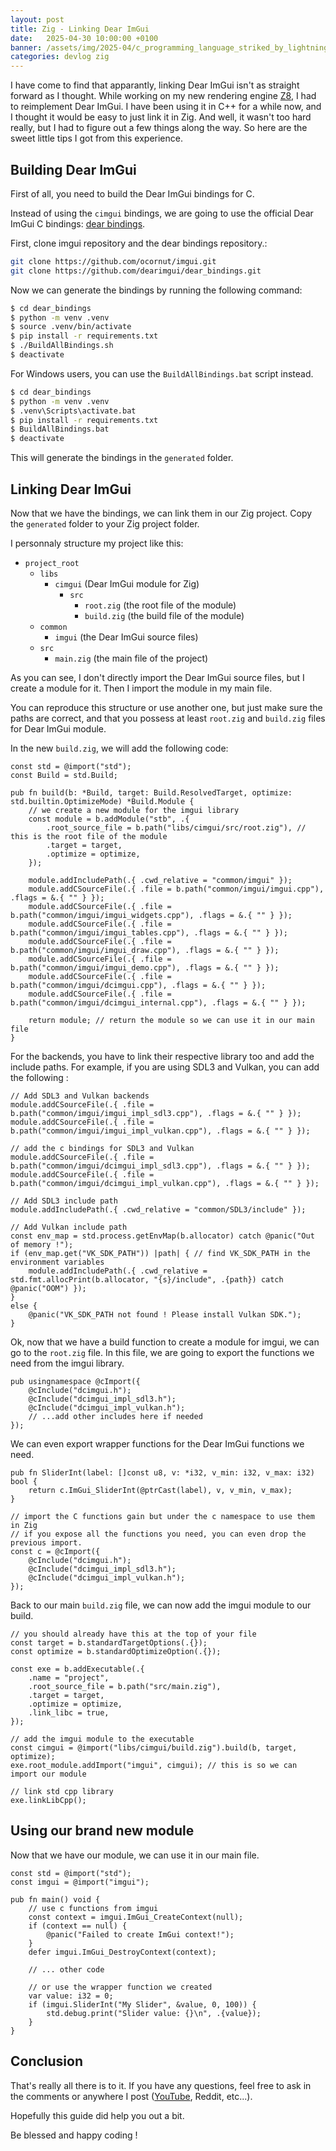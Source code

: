 ```yaml
---
layout: post
title: Zig - Linking Dear ImGui
date:   2025-04-30 10:00:00 +0100
banner: /assets/img/2025-04/c_programming_language_striked_by_lightning.png
categories: devlog zig
---
```


I have come to find that apparantly, linking Dear ImGui isn't as straight forward as I thought.
While working on my new rendering engine [Z8](https://github.com/MrScriptX/z8), I had to reimplement Dear ImGui.
I have been using it in C++ for a while now, and I thought it would be easy to just link it in Zig.
And well, it wasn't too hard really, but I had to figure out a few things along the way.
So here are the sweet little tips I got from this experience.

## Building Dear ImGui

First of all, you need to build the Dear ImGui bindings for C.

Instead of using the `cimgui` bindings, we are going to use the official Dear ImGui C bindings: [dear bindings](https://github.com/dearimgui/dear_bindings).

First, clone imgui repository and the dear bindings repository.:

```bash
git clone https://github.com/ocornut/imgui.git
git clone https://github.com/dearimgui/dear_bindings.git
```

Now we can generate the bindings by running the following command:

```bash
$ cd dear_bindings
$ python -m venv .venv
$ source .venv/bin/activate
$ pip install -r requirements.txt
$ ./BuildAllBindings.sh
$ deactivate
```

For Windows users, you can use the `BuildAllBindings.bat` script instead.

```bat
$ cd dear_bindings
$ python -m venv .venv
$ .venv\Scripts\activate.bat
$ pip install -r requirements.txt
$ BuildAllBindings.bat
$ deactivate
```

This will generate the bindings in the `generated` folder.

## Linking Dear ImGui

Now that we have the bindings, we can link them in our Zig project.
Copy the `generated` folder to your Zig project folder.

I personnaly structure my project like this:

- `project_root`
  - `libs`
    - `cimgui` (Dear ImGui module for Zig)
      - `src`
        - `root.zig` (the root file of the module)
        - `build.zig` (the build file of the module)
  - `common`
    - `imgui` (the Dear ImGui source files)
  - `src`
    - `main.zig` (the main file of the project)

As you can see, I don't directly import the Dear ImGui source files, but I create a module for it.
Then I import the module in my main file.

You can reproduce this structure or use another one, but just make sure the paths are correct,
and that you possess at least `root.zig` and `build.zig` files for Dear ImGui module.

In the new `build.zig`, we will add the following code:

```zig
const std = @import("std");
const Build = std.Build;

pub fn build(b: *Build, target: Build.ResolvedTarget, optimize: std.builtin.OptimizeMode) *Build.Module {
    // we create a new module for the imgui library
    const module = b.addModule("stb", .{
        .root_source_file = b.path("libs/cimgui/src/root.zig"), // this is the root file of the module
        .target = target,
        .optimize = optimize,
    });

    module.addIncludePath(.{ .cwd_relative = "common/imgui" });
    module.addCSourceFile(.{ .file = b.path("common/imgui/imgui.cpp"), .flags = &.{ "" } });
    module.addCSourceFile(.{ .file = b.path("common/imgui/imgui_widgets.cpp"), .flags = &.{ "" } });
    module.addCSourceFile(.{ .file = b.path("common/imgui/imgui_tables.cpp"), .flags = &.{ "" } });
    module.addCSourceFile(.{ .file = b.path("common/imgui/imgui_draw.cpp"), .flags = &.{ "" } });
    module.addCSourceFile(.{ .file = b.path("common/imgui/imgui_demo.cpp"), .flags = &.{ "" } });
    module.addCSourceFile(.{ .file = b.path("common/imgui/dcimgui.cpp"), .flags = &.{ "" } });
    module.addCSourceFile(.{ .file = b.path("common/imgui/dcimgui_internal.cpp"), .flags = &.{ "" } });

    return module; // return the module so we can use it in our main file
}
```

For the backends, you have to link their respective library too and add the include paths.
For example, if you are using SDL3 and Vulkan, you can add the following :

```zig
// Add SDL3 and Vulkan backends
module.addCSourceFile(.{ .file = b.path("common/imgui/imgui_impl_sdl3.cpp"), .flags = &.{ "" } });
module.addCSourceFile(.{ .file = b.path("common/imgui/imgui_impl_vulkan.cpp"), .flags = &.{ "" } });

// add the c bindings for SDL3 and Vulkan
module.addCSourceFile(.{ .file = b.path("common/imgui/dcimgui_impl_sdl3.cpp"), .flags = &.{ "" } });
module.addCSourceFile(.{ .file = b.path("common/imgui/dcimgui_impl_vulkan.cpp"), .flags = &.{ "" } });

// Add SDL3 include path
module.addIncludePath(.{ .cwd_relative = "common/SDL3/include" });

// Add Vulkan include path
const env_map = std.process.getEnvMap(b.allocator) catch @panic("Out of memory !");
if (env_map.get("VK_SDK_PATH")) |path| { // find VK_SDK_PATH in the environment variables
    module.addIncludePath(.{ .cwd_relative = std.fmt.allocPrint(b.allocator, "{s}/include", .{path}) catch @panic("OOM") });
}
else {
    @panic("VK_SDK_PATH not found ! Please install Vulkan SDK.");
}
```

Ok, now that we have a build function to create a module for imgui, we can go to the `root.zig` file.
In this file, we are going to export the functions we need from the imgui library.

```zig
pub usingnamespace @cImport({
    @cInclude("dcimgui.h");
    @cInclude("dcimgui_impl_sdl3.h");
    @cInclude("dcimgui_impl_vulkan.h");
    // ...add other includes here if needed
});
```

We can even export wrapper functions for the Dear ImGui functions we need.
```zig
pub fn SliderInt(label: []const u8, v: *i32, v_min: i32, v_max: i32) bool {
    return c.ImGui_SliderInt(@ptrCast(label), v, v_min, v_max);
}

// import the C functions gain but under the c namespace to use them in Zig
// if you expose all the functions you need, you can even drop the previous import.
const c = @cImport({
    @cInclude("dcimgui.h");
    @cInclude("dcimgui_impl_sdl3.h");
    @cInclude("dcimgui_impl_vulkan.h");
});
```

Back to our main `build.zig` file, we can now add the imgui module to our build.
```zig
// you should already have this at the top of your file
const target = b.standardTargetOptions(.{});
const optimize = b.standardOptimizeOption(.{});

const exe = b.addExecutable(.{
    .name = "project",
    .root_source_file = b.path("src/main.zig"),
    .target = target,
    .optimize = optimize,
    .link_libc = true,
});

// add the imgui module to the executable
const cimgui = @import("libs/cimgui/build.zig").build(b, target, optimize);
exe.root_module.addImport("imgui", cimgui); // this is so we can import our module

// link std cpp library
exe.linkLibCpp();
```

## Using our brand new module

Now that we have our module, we can use it in our main file.

```zig
const std = @import("std");
const imgui = @import("imgui");

pub fn main() void {
    // use c functions from imgui
    const context = imgui.ImGui_CreateContext(null);
    if (context == null) {
        @panic("Failed to create ImGui context!");
    }
    defer imgui.ImGui_DestroyContext(context);

    // ... other code

    // or use the wrapper function we created
    var value: i32 = 0;
    if (imgui.SliderInt("My Slider", &value, 0, 100)) {
        std.debug.print("Slider value: {}\n", .{value});
    }
}
```

## Conclusion

That's really all there is to it.
If you have any questions, feel free to ask in the comments or anywhere I post ([YouTube](https://www.youtube.com/@R3DC0DE), Reddit, etc...).

Hopefully this guide did help you out a bit.

Be blessed and happy coding !
